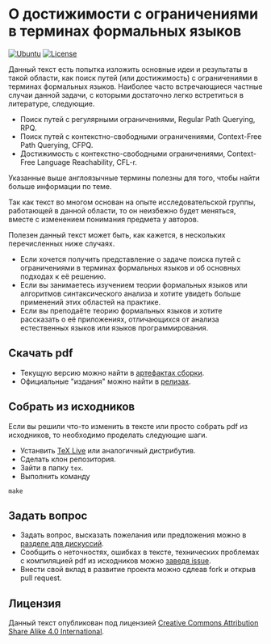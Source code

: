# О достижимости с ограничениями в терминах формальных языков

[![Ubuntu](https://github.com/FormalLanguageConstrainedPathQuerying/FormalLanguageConstrainedReachability-LectureNotes/actions/workflows/main.yml/badge.svg?branch=main)](https://github.com/FormalLanguageConstrainedPathQuerying/FormalLanguageConstrainedReachability-LectureNotes/actions/workflows/main.yml)
[![License](https://img.shields.io/badge/license-CC--BY--SA--4.0-orange)](https://github.com/FormalLanguageConstrainedPathQuerying/FormalLanguageConstrainedReachability-LectureNotes/blob/master/LICENSE.txt)

Данный текст есть попытка изложить основные идеи и результаты в такой области, как поиск путей (или достижимость) с ограничениями в терминах формальных языков. Наиболее часто встречающиеся частные случаи данной задачи, с которыми достаточно легко встретиться в литературе, следующие.
- Поиск путей с регулярными ограничениями, Regular Path Querying, RPQ.
- Поиск путей с контекстно-свободными ограничениями, Context-Free Path Querying, CFPQ.
- Достижимость с контекстно-свободными ограничениями, Context-Free Language Reachability, CFL-r.

Указанные выше англоязычные термины полезны для того, чтобы найти больше информации по теме.

Так как текст во многом основан на опыте исследовательской группы, работающей в данной области, то он неизбежно будет меняться, вместе с изменением понимания предмета у авторов.

Полезен данный текст может быть, как кажется, в нескольких перечисленных ниже случаях.
- Если хочется получить представление о задаче поиска путей с ограничениями в терминах формальных языков и об основных подходах к её решению.
- Если вы занимаетесь изучением теории формальных языков или алгоритмов синтаксического анализа и хотите увидеть больше применений этих областей на практике.
- Если вы преподаёте теорию формальных языков и хотите рассказать о её приложениях, отличающихся от анализа естественных языков или языков программирования.

## Скачать pdf

* Текущую версию можно найти в [артефактах сборки](https://github.com/FormalLanguageConstrainedPathQuerying/FormalLanguageConstrainedReachability-LectureNotes/actions).
* Официальные "издания" можно найти в [релизах](https://github.com/FormalLanguageConstrainedPathQuerying/FormalLanguageConstrainedReachability-LectureNotes/releases).

## Собрать из исходников

Если вы решили что-то изменить в тексте или просто собрать pdf из исходников, то необходимо проделать следующие шаги.
- Устанвить [TeX Live](https://tug.org/texlive/) или аналогичный дистрибутив.
- Сделать клон репозитория.
- Зайти в папку ```tex```.
- Выполнить команду
```
make
```


## Задать вопрос

- Задать вопрос, высказать пожелания или предложения можно в [разделе для дискуссий](https://github.com/FormalLanguageConstrainedPathQuerying/FormalLanguageConstrainedReachability-LectureNotes/discussions).
- Сообщить о неточностях, ошибках в тексте, технических проблемах с компиляцией pdf из исходников можно [заведя issue](https://github.com/FormalLanguageConstrainedPathQuerying/FormalLanguageConstrainedReachability-LectureNotes/issues).
- Внести свой вклад в развитие проекта можно сдлеав fork и открыв pull request.

## Лицензия

Данный текст опубликован под лицензией [Creative Commons Attribution Share Alike 4.0 International](https://github.com/FormalLanguageConstrainedPathQuerying/FormalLanguageConstrainedReachability-LectureNotes/blob/main/LICENSE.txt).
